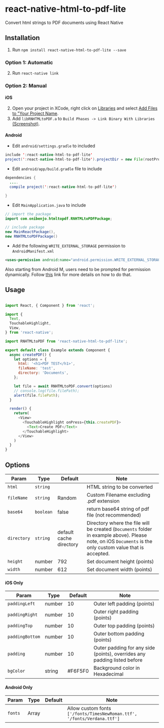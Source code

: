 # react-native-html-to-pdf-lite

Convert html strings to PDF documents using React Native

## Installation

1. Run `npm install react-native-html-to-pdf-lite --save`

### Option 1: Automatic

2. Run `react-native link`

### Option 2: Manual

#### iOS

2. Open your project in XCode, right click on [Libraries](http://url.brentvatne.ca/jQp8) and select [Add Files to "Your Project Name](http://url.brentvatne.ca/1gqUD).
3. Add `libRNHTMLtoPDF.a` to `Build Phases -> Link Binary With Libraries`
   [(Screenshot)](http://url.brentvatne.ca/17Xfe).

#### Android
- Edit `android/settings.gradle` to included

```java
include ':react-native-html-to-pdf-lite'
project(':react-native-html-to-pdf-lite').projectDir = new File(rootProject.projectDir,'../node_modules/react-native-html-to-pdf-lite/android')
```

- Edit `android/app/build.gradle` file to include

```java
dependencies {
  ....
  compile project(':react-native-html-to-pdf-lite')

}
```

- Edit `MainApplication.java` to include

```java
// import the package
import com.onibenjo.htmltopdf.RNHTMLtoPDFPackage;

// include package
new MainReactPackage(),
new RNHTMLtoPDFPackage()
```

- Add the following `WRITE_EXTERNAL_STORAGE` permission to `AndroidManifest.xml`

```xml
<uses-permission android:name="android.permission.WRITE_EXTERNAL_STORAGE"/>
```
Also starting from Android M, users need to be prompted for permission dynamically. Follow [this](https://facebook.github.io/react-native/docs/permissionsandroid) link for more details on how to do that.


## Usage
```javascript

import React, { Component } from 'react';

import {
  Text,
  TouchableHighlight,
  View,
} from 'react-native';

import RNHTMLtoPDF from 'react-native-html-to-pdf-lite';

export default class Example extends Component {
  async createPDF() {
    let options = {
      html: '<h1>PDF TEST</h1>',
      fileName: 'test',
      directory: 'Documents',
    };

    let file = await RNHTMLtoPDF.convert(options)
    // console.log(file.filePath);
    alert(file.filePath);
  }

  render() {
    return(
      <View>
        <TouchableHighlight onPress={this.createPDF}>
          <Text>Create PDF</Text>
        </TouchableHighlight>
      </View>
    )
  }
}
```

## Options

| Param | Type | Default | Note |
|---|---|---|---|
| `html` | `string` |  | HTML string to be converted
| `fileName` | `string` | Random  | Custom Filename excluding .pdf extension
| `base64` | `boolean` | false  | return base64 string of pdf file (not recommended)
| `directory` | `string` |default cache directory| Directory where the file will be created (`Documents` folder in example above). Please note, on iOS `Documents` is the only custom value that is accepted.
| `height` | number | 792  | Set document height (points)
| `width` | number | 612  | Set document width (points)


#### iOS Only

| Param | Type | Default | Note |
|---|---|---|---|
| `paddingLeft` | number | 10  | Outer left padding (points)
| `paddingRight` | number | 10  | Outer right padding (points)
| `paddingTop` | number | 10  | Outer top padding (points)
| `paddingBottom` | number | 10  | Outer bottom padding (points)
| `padding` | number | 10 | Outer padding for any side (points), overrides any padding listed before
| `bgColor` | string | #F6F5F0 | Background color in Hexadecimal


#### Android Only

| Param | Type | Default | Note |
|---|---|---|---|
| `fonts` | Array | | Allow custom fonts `['/fonts/TimesNewRoman.ttf', '/fonts/Verdana.ttf']`
